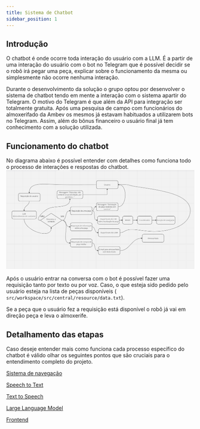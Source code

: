```yaml
---
title: Sistema de Chatbot 
sidebar_position: 1
---
```


## Introdução 

O chatbot é onde ocorre toda interação do usuário com a LLM. É a partir de uma interação do usuário com o bot no Telegram que é possível decidir se o robô irá pegar uma peça, explicar sobre o funcionamento da mesma ou simplesmente não ocorre nenhuma interação. 

Durante o desenvolvimento da solução o grupo optou por desenvolver o sistema de chatbot tendo em mente a interação com o sistema apartir do Telegram. O motivo do Telegram é que além da API para integração ser totalmente gratuita. Após uma pesquisa de campo com funcionários do almoxerifado da Ambev os mesmos já estavam habituados a utilizarem bots no Telegram. Assim, além do bônus financeiro o usuário final já tem conhecimento com a solução utilizada.

## Funcionamento do chatbot
No diagrama abaixo é possível entender com detalhes como funciona todo o processo de interações e respostas do chatbot.
![Contexto](../../assets/fluxo_chatbot-2.png)

Após o usuário entrar na conversa com o bot é possível fazer uma requisição tanto por texto ou por voz. Caso, o que esteja sido pedido pelo usuário esteja na lista de peças disponíveis ( <code>src/workspace/src/central/resource/data.txt</code>).

Se a peça que o usuário fez a requisição está disponível o robô já vai em direção peça e leva o almoxerife.

## Detalhamento das etapas 

Caso deseje entender mais como funciona cada processo específico do chatbot é válido olhar os seguintes pontos que são cruciais para o entendimento completo do projeto. 

[Sistema de navegação](https://2023m8t2-inteli.github.io/grupo2/sprint3/Sistema%20de%20navega%C3%A7%C3%A3o/)

[Speech to Text](https://2023m8t2-inteli.github.io/grupo2/sprint4/Speech-to-Text/)

[Text to Speech](https://2023m8t2-inteli.github.io/grupo2/sprint4/Text-to-Speech/)

[Large Language Model](https://2023m8t2-inteli.github.io/grupo2/sprint3/LLM/)

[Frontend](https://2023m8t2-inteli.github.io/grupo2/sprint2/Frontend/) 